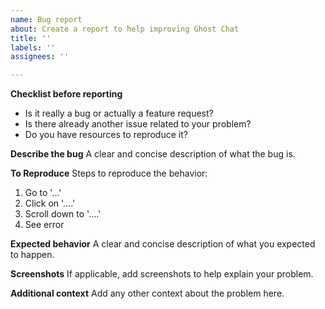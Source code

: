 ```yaml
---
name: Bug report
about: Create a report to help improving Ghost Chat
title: ''
labels: ''
assignees: ''

---
```


**Checklist before reporting**
- Is it really a bug or actually a feature request?
- Is there already another issue related to your problem?
- Do you have resources to reproduce it?

**Describe the bug**
A clear and concise description of what the bug is.

**To Reproduce**
Steps to reproduce the behavior:
1. Go to '...'
2. Click on '....'
3. Scroll down to '....'
4. See error

**Expected behavior**
A clear and concise description of what you expected to happen.

**Screenshots**
If applicable, add screenshots to help explain your problem.

**Additional context**
Add any other context about the problem here.
